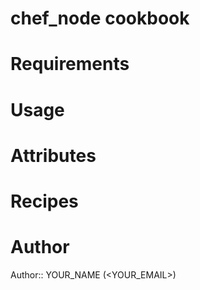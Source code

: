 # chef_node cookbook

# Requirements

# Usage

# Attributes

# Recipes

# Author

Author:: YOUR_NAME (<YOUR_EMAIL>)
